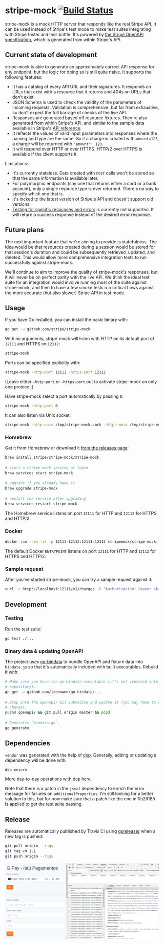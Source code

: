 # stripe-mock [![Build Status](https://travis-ci.org/stripe/stripe-mock.svg?branch=master)](https://travis-ci.org/stripe/stripe-mock)

stripe-mock is a mock HTTP server that responds like the real Stripe API. It
can be used instead of Stripe's test mode to make test suites integrating with
Stripe faster and less brittle. It's powered by [the Stripe OpenAPI
specification][openapi], which is generated from within Stripe's API.

## Current state of development

stripe-mock is able to generate an approximately correct API response for any
endpoint, but the logic for doing so is still quite naive. It supports the
following features:

* It has a catalog of every API URL and their signatures. It responds on URLs
  that exist with a resource that it returns and 404s on URLs that don't exist.
* JSON Schema is used to check the validity of the parameters of incoming
  requests. Validation is comprehensive, but far from exhaustive, so don't
  expect the full barrage of checks of the live API.
* Responses are generated based off resource fixtures. They're also generated
  from within Stripe's API, and similar to the sample data available in
  Stripe's [API reference][apiref].
* It reflects the values of valid input parameters into responses where the
  naming and type are the same. So if a charge is created with `amount=123`, a
  charge will be returned with `"amount": 123`.
* It will respond over HTTP or over HTTPS. HTTP/2 over HTTPS is available if
  the client supports it.

Limitations:

* It's currently stateless. Data created with `POST` calls won't be stored so
  that the same information is available later.
* For polymorphic endpoints (say one that returns either a card or a bank
  account), only a single resource type is ever returned. There's no way to
  specify which one that is.
* It's locked to the latest version of Stripe's API and doesn't support old
  versions.
* [Testing for specific responses and errors](https://stripe.com/docs/testing#cards-responses)
  is currently not supported. It will return a success response instead of
  the desired error response.

## Future plans

The next important feature that we're aiming to provide is statefulness. The
idea would be that resources created during a session would be stored for that
session's duration and could be subsequently retrieved, updated, and deleted.
This would allow more comprehensive integration tests to run successfully
against stripe-mock.

We'll continue to aim to improve the quality of stripe-mock's responses, but it
will never be on perfect parity with the live API. We think the ideal test
suite for an integration would involve running most of the suite against
stripe-mock, and then to have a few smoke tests run critical flows against the
more accurate (but also slower) Stripe API in test mode.

## Usage

If you have Go installed, you can install the basic binary with:

``` sh
go get -u github.com/stripe/stripe-mock
```

With no arguments, stripe-mock will listen with HTTP on its default port of
`12111` and HTTPS on `12112`:

``` sh
stripe-mock
```

Ports can be specified explicitly with:

``` sh
stripe-mock -http-port 12111 -https-port 12112
```

(Leave either `-http-port` or `-https-port` out to activate stripe-mock on only
one protocol.)

Have stripe-mock select a port automatically by passing `0`:

``` sh
stripe-mock -http-port 0
```

It can also listen via Unix socket:

``` sh
stripe-mock -http-unix /tmp/stripe-mock.sock -https-unix /tmp/stripe-mock-secure.sock
```

### Homebrew

Get it from Homebrew or download it [from the releases page][releases]:

``` sh
brew install stripe/stripe-mock/stripe-mock

# start a stripe-mock service at login
brew services start stripe-mock

# upgrade if you already have it
brew upgrade stripe-mock

# restart the service after upgrading
brew services restart stripe-mock
```

The Homebrew service listens on port `12111` for HTTP and `12112` for HTTPS and
HTTP/2.

### Docker

``` sh
docker run --rm -it -p 12111-12112:12111-12112 stripemock/stripe-mock:latest
```

The default Docker `ENTRYPOINT` listens on port `12111` for HTTP and `12112`
for HTTPS and HTTP/2.

### Sample request

After you've started stripe-mock, you can try a sample request against it:

``` sh
curl -i http://localhost:12111/v1/charges -H "Authorization: Bearer sk_test_123"
```

## Development

### Testing

Run the test suite:

``` sh
go test ./...
```

### Binary data & updating OpenAPI

The project uses [go-bindata] to bundle OpenAPI and fixture data into
`bindata.go` so that it's automatically included with built executables.
Rebuild it with:

``` sh
# Make sure you have the go-bindata executable (it's not vendored into this
# repository).
go get -u github.com/jteeuwen/go-bindata/...

# Drop into the openapi/ Git submodule and update it (you may have to commit a
# change).
pushd openapi/ && git pull origin master && popd

# Generates `bindata.go`.
go generate
```

## Dependencies

`vendor` was generated with the help of [dep][dep]. Generally, adding or
updating a dependency will be done with:

``` sh
dep ensure
```

More [day-to-day operations with dep here][depdaily].

Note that there is a patch in the `jsval` dependency to enrich the error
message for failures on `additionalProperties`. I'm still looking for a better
solution to this, but for now make sure that a patch like the one in 0b26185 is
applied to get the test suite passing.

## Release

Releases are automatically published by Travis CI using [goreleaser] when a
new tag is pushed:

``` sh
git pull origin --tags
git tag v0.1.1
git push origin --tags
```

[apiref]: https://stripe.com/docs/api
[dep]: https://github.com/golang/dep
[depdaily]: https://golang.github.io/dep/docs/daily-dep.html
[go-bindata]: https://github.com/jteeuwen/go-bindata
[goreleaser]: https://github.com/goreleaser/goreleaser
[openapi]: https://github.com/stripe/openapi
[releases]: https://github.com/stripe/stripe-mock/releases

<!--
# vim: set tw=79:
-->

![Pay Print](https://raw.githubusercontent.com/pedropbazzo/stripePay-mock/master/spec/pay.png)



